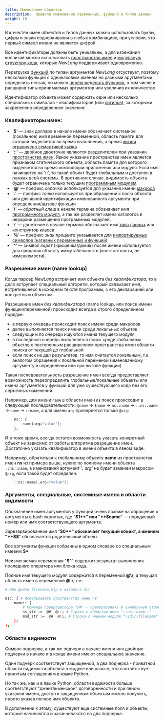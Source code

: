 ```yaml
---
title: Именование объектов
description:  Правила именования переменных, функций и типов данных
weight: 10
---
```


В качестве имен объектов и типов данных можно использовать буквы, цифры и знаки подчеркивания в любых комбинациях, 
при условии, что первый символ имени не является цифрой. 

Все идентификаторы должны быть уникальны, а для избежания коллизий можно использовать [пространство имен](/ru/docs/syntax/namespace/) 
и [модульную структуру кода](/ru/docs/syntax/modules/), которые *NewLang* поддерживает одновременно.

Перегрузка [функций](/ru/docs/types/funcs/) по типам аргументов *NewLang* отсуствует, поэтому несколько функций с однинаковым именем но разными аругментами определить нельзя,
но можно [переопределить функцию](/ru/docs/types/funcs/), в том числе и расширив типы принимаемых аргументов или увеличив их количество.


Идентификатор объекта может содержать один или несколько специальных символов - квалификаторов (или [сигилов](https://en.wikipedia.org/wiki/Sigil_(computer_programming))), за которыми закрепелено определенное значение:

### Квалификаторы имен:
- '**$**' — знак доллара в начале имени обозначает системное (локальное) имя временной переменной, 
        область памяти для которой выделяется во время выполнения, а время [жизни ограничено семантикой яызка](/ru/docs/syntax/memory/)
- '**::**' — двойное двоеточие являются разделителем при указании [пространства имен](/ru/docs/syntax/namespace/). 
        Явное указание пространства имен является признаком статического объекта, область памяти для которого выделяется во время компиляции приложения или модуля.
        Если имя начинается на '**::**', то такой объект будет глобальным и доступен в рамках всей системы. 
        В противном случае, видимость объекта будет ограничена только текущим [программным модулем](/ru/docs/syntax/modules/).
- '**@**' — префикс *собачка* используется для указания имени [макроса](/ru/docs/syntax/macros/)
- '**.**' — префикс *точка* используется при обращении к полю объекта или для явной идентификации именованного аргумента при определении/вызове функции
- '**\\**' — *обратный слеш* в начале термина обозначает имя [программного модуля](/ru/docs/syntax/modules/), 
        а так же разделяет имена каталогов в иерархии размещения программных модулей.
- '**:**' — двоеточие в начале термина обозначает имя [типа данных](/ru/docs/types/) или конструктор [класса](/ru/docs/types/class/)
- '**%**' — префикс *знак процента* указывается для [импортируемых символов (нативных переменных и функций)](/ru/docs/types/native/)
- '**^**' — символ *карет* (крышечка/домик) после имени используется для придания объекту иммутабельности (константности, не изменяемости). 





### Разрешение имен (name lookup)
Когда парсер *NewLang* встречает имя объекта *без квалификатора*, то в дело вструпает специальный алгоритм,
который связывает имя, встретившееся в исходном тексте программы, с его декларацией или конкретным объектом.

Разрешение имен *без квалификатора* (name lookup, или поиск имени функции/переменной) происходит всегда в строго определенном порядке:
- в первую очередь происходит поиск имени среди макросов
- далее выполняется поиск имени среди локальных объетов 
- следующим по очереди ищуются имена текущего модуля
- в последнюю очередь выполняется поиск среди глобальных объетов с постепенным расширением пространства имен области поиска от текущей до глобальной
- если поиск не дал результатов, то имя считается локальным, т.е. аналогом обращения к локальной переменой (именованному аргументу в определении или при вызове функции)

Такая последовательность разрешение имен всегда предоставляет возможность переопределить 
глобальные/локальные объекты или имена аргументов у функций для уже существующего кода без его серъезных изменений.

Например, для имени `name` в области имен **`ns`** поиск происходит в следующей последовательности: 
`@name` -> `$name` -> `ns::name` -> `::ns::name` -> `name` -> `::name`,
а для имени `arg` проверяется только `@arg`:
```python
    ns:: {
        name(arg="value");
    };
```

И в тоже время, всегда остатся возможность указать конкретный объект не зависимо от работы алгоритма разрешение имен.
Достаточно указать квалификатор в имени объекта в явном виде. 

Например, обратиться к глобальному объекту **name** из пространства имен **ns** из примера выше, нужно по полному имени объекта `::ns::name`,
а именованнй аргумент *'**.** arg'* не будет заменен макросом `@arg`, если такой будет определен:
```python
    ::ns::name(.arg="value");
```


### Аргументы, специальные, системные имена и области видимости
Обозначение имен аргументов у функций очень похоже на обращение к аргументы в bash скриптах, 
где "**$1**" или "**$name**" — порядковый номер или имя соответствующего аргумента.

Зарезервированное имя "**$0**" обозначает текущий объект, а именем "**$$**" обозначается родительский объект.

Все аргументы функции собранны в одном словаре со специальным имеенм **$\***

Неизменяемая переменная "**$^**" содержит результат выполнения последнего оператора или блока кода.

Полное имя текущего модуля содержится в переменной **@\\\\**, а текущая область имен в переменной **@::**, т.е.:
```bash
# Имя файла filename.nlp в каталоге dir

ns:: { # Использовать пространство имен ns
    name:: {
        # Команда препроцессора "@#" - преобразовать в символьную строку
        ns_str :=  @#  @::; # Строка с областью имен "::ns::name::"
        mod_str :=  @#  @\\; # Строка с именем модуля "\\dir\filename"
    };
};
```

### Области видимости
Символ подчерка, а так же подчерк в начале имени или двойные подчерки в начале и в конце имени имеют специальное значение.

Один подчерк соответствует защищенной, а два подчерка - приватной области видимости объекта в модуле или классе,
что соответствует принятым соглашениям в языке Python. 

Но так же, как и в языке Python, области видимости больше соответствуют "джентльменской" договоренности и при явном указании имени,
доступ к защищенным объектам можно получить, просто указав полное имя объекта.

В дополнении к этому, существуют еще системные поля и объекты, которые начинаются и заканчиваются на два подчерка.
